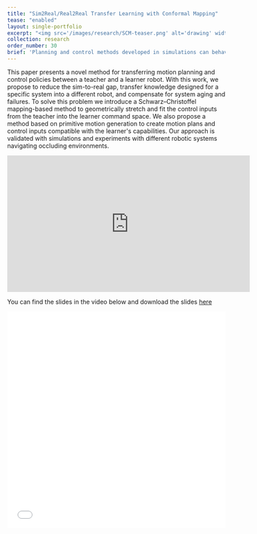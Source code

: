 ```yaml
---
title: "Sim2Real/Real2Real Transfer Learning with Conformal Mapping"
tease: "enabled"
layout: single-portfolio
excerpt: "<img src='/images/research/SCM-teaser.png' alt='drawing' width='400px'/>"
collection: research
order_number: 30
brief: 'Planning and control methods developed in simulations can behave differently on real systems due to the gap between sim and real. However, such mismatches are usually not too significant that can potentially be corrected by stretching/extruding the input space in sim to match with the action in real. Inspired by this idea, we deliver a conformal-mapping-based frame work for transferring planning and control methods between sim-to-real/real-to-real.'
---
```


This paper presents a novel method for transferring motion planning and control policies between a teacher and a learner robot. With this work, we propose to reduce the sim-to-real gap, transfer knowledge designed for a specific system into a different robot, and compensate for system aging and failures. To solve this problem we introduce a Schwarz–Christoffel mapping-based method to geometrically stretch and fit the control inputs from the teacher into the learner command space. We also propose a method based on primitive motion generation to create motion plans and control inputs compatible with the learner's capabilities. Our approach is validated with simulations and experiments with different robotic systems navigating occluding environments.


<a name="SCM_youtube"></a>

<iframe width="560" height="315" src="https://www.youtube.com/embed/kPN5emkd85Q?start=1" title="YouTube video player" frameborder="0" allow="accelerometer; autoplay; clipboard-write; encrypted-media; gyroscope; picture-in-picture" allowfullscreen></iframe>


You can find the slides in the video below and download the slides [here](/files/pdf/talks/IROS20_presentation_shijie_web.pdf)
<iframe src="/files/pdf/talks/IROS20_presentation_shijie_web.pdf#toolbar=1" width="100%" height="500" frameborder="no" border="0" marginheight="0"></iframe>


